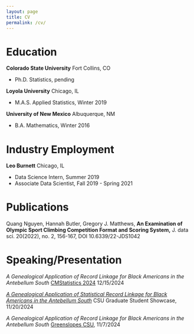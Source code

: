 ```yaml
---
layout: page
title: CV
permalink: /cv/
---
```


# Education
**Colorado State University** Fort Collins, CO
- Ph.D. Statistics, pending

**Loyola University** Chicago, IL
- M.A.S. Applied Statistics, Winter 2019

**University of New Mexico** Albuquerque, NM
- B.A. Mathematics, Winter 2016

# Industry Employment

**Leo Burnett** Chicago, IL
- Data Science Intern, Summer 2019
- Associate Data Scientist, Fall 2019 - Spring 2021

# Publications

Quang Nguyen, Hannah Butler, Gregory J. Matthews, **An Examination of Olympic Sport Climbing Competition Format and Scoring System,** J. data sci. 20(2022), no. 2, 156-167, DOI 10.6339/22-JDS1042

# Speaking/Presentation

*A Genealogical Application of Record Linkage for Black Americans in the Antebellum South* [CMStatistics 2024](https://www.cmstatistics.org/CFECMStatistics2024/) 12/15/2024

[*A Genealogical Application of Statistical Record Linkage for Black Americans in the Antebellum South*](/documents/CSUposter_Gradshow.pdf) CSU Graduate Student Showcase, 11/20/2024

*A Genealogical Application of Record Linkage for Black Americans in the Antebellum South* [Greenslopes CSU](https://www.math.colostate.edu/~greenslo/Fall2023.html), 11/7/2024

